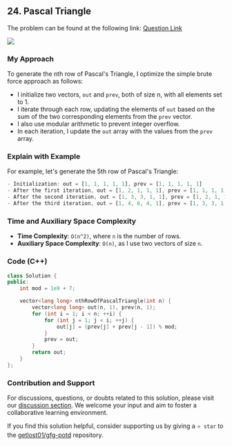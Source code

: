 ## 24. Pascal Triangle
The problem can be found at the following link: [Question Link](https://www.geeksforgeeks.org/problems/pascal-triangle0652/1)

![](https://badgen.net/badge/Level/Easy/green)

### My Approach
To generate the nth row of Pascal's Triangle, I optimize the simple brute force approach as follows:
- I initialize two vectors, `out` and `prev`, both of size n, with all elements set to 1.
- I iterate through each row, updating the elements of `out` based on the sum of the two corresponding elements from the `prev` vector.
- I also use modular arithmetic to prevent integer overflow.
- In each iteration, I update the `out` array with the values from the `prev` array.

### Explain with Example
For example, let's generate the 5th row of Pascal's Triangle:
```js
- Initialization: out = [1, 1, 1, 1, 1], prev = [1, 1, 1, 1, 1]
- After the first iteration, out = [1, 2, 1, 1, 1], prev = [1, 1, 1, 1, 1]
- After the second iteration, out = [1, 3, 3, 1, 1], prev = [1, 2, 1, 1, 1]
- After the third iteration, out = [1, 4, 6, 4, 1], prev = [1, 3, 3, 1, 1] which is the 5th row of Pascal Triangle.
```

### Time and Auxiliary Space Complexity

- **Time Complexity**: `O(n^2)`, where `n` is the number of rows.
- **Auxiliary Space Complexity**: `O(n)`, as I use two vectors of size `n`.

### Code (C++)
```cpp
class Solution {
public:
    int mod = 1e9 + 7;

    vector<long long> nthRowOfPascalTriangle(int n) {
        vector<long long> out(n, 1), prev(n, 1);
        for (int i = 1; i < n; ++i) {
            for (int j = 1; j < i; ++j) {
                out[j] = (prev[j] + prev[j - 1]) % mod;
            }
            prev = out;
        }
        return out;
    }
};
```

### Contribution and Support

For discussions, questions, or doubts related to this solution, please visit our [discussion section](https://github.com/getlost01/gfg-potd/discussions). We welcome your input and aim to foster a collaborative learning environment.

If you find this solution helpful, consider supporting us by giving a `⭐ star` to the [getlost01/gfg-potd](https://github.com/getlost01/gfg-potd) repository.